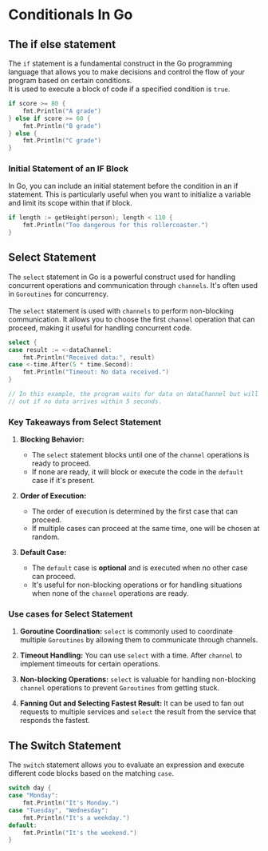 # Conditionals In Go

## The if else statement
The `if` statement is a fundamental construct in the Go programming language 
that allows you to make decisions and control the flow of your program based 
on certain conditions. <br/> It is used to execute a block of code if a 
specified condition is `true`.

```Go
if score >= 80 {
    fmt.Println("A grade")
} else if score >= 60 {
    fmt.Println("B grade")
} else {
    fmt.Println("C grade")
}
```

### Initial Statement of an IF Block
In Go, you can include an initial statement before the condition in an if 
statement. This is particularly useful when you want to initialize a 
variable and limit its scope within that if block.

```Go
if length := getHeight(person); length < 110 {
    fmt.Println("Too dangerous for this rollercoaster.")
}
```

## Select Statement

The `select` statement in Go is a powerful construct used for handling 
concurrent operations and communication through `channels`. It's often
used in `Goroutines` for concurrency. <br/> <br/>
The `select` statement is used with `channels` to perform non-blocking
communication. It allows you to choose the first `channel` operation that can
proceed, making it useful for handling concurrent code.

```Go
select {
case result := <-dataChannel:
    fmt.Println("Received data:", result)
case <-time.After(5 * time.Second):
    fmt.Println("Timeout: No data received.")
}

// In this example, the program waits for data on dataChannel but will time 
// out if no data arrives within 5 seconds.
```

### Key Takeaways from Select Statement

1. **Blocking Behavior:**
   - The `select` statement blocks until one of the `channel` operations is 
     ready to proceed. 
   - If none are ready, it will block or execute the code in the `default` 
     case if it's present.

2. **Order of Execution:** 
   - The order of execution is determined by the first case that can proceed. 
   - If multiple cases can proceed at the same time, one will be chosen at 
     random.
3. **Default Case:**
    - The `default` case is **optional** and is executed when no other 
     case can proceed. 
    - It's useful for non-blocking operations or for handling situations 
      when none of the `channel` operations are ready.

### Use cases for Select Statement

1. **Goroutine Coordination:** `select` is commonly used to coordinate multiple 
`Goroutines` by allowing them to communicate through channels.

2. **Timeout Handling:** You can use `select` with a time. After `channel` to 
   implement timeouts for certain operations. 

3. **Non-blocking Operations:** `select` is valuable for handling 
   non-blocking `channel` operations to prevent `Goroutines` from getting stuck. 

4. **Fanning Out and Selecting Fastest Result:** It can be used to fan out
   requests to multiple services and `select` the result from the service that 
   responds the fastest.

## The Switch Statement

The `switch` statement allows you to evaluate an expression and execute 
different code blocks based on the matching `case`.

```Go
switch day {
case "Monday":
    fmt.Println("It's Monday.")
case "Tuesday", "Wednesday":
    fmt.Println("It's a weekday.")
default:
    fmt.Println("It's the weekend.")
}
```